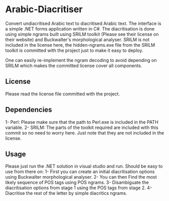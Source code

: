 # Arabic-Diacritiser
Convert undiacritised Arabic text to diacritised Arabic text.
The interface is a simple .NET forms application written in C#. The diacritisation is done using simple ngrams built using SRILM toolkit (Please see their license on their website) and Buckwalter's morphological analyser.
SRILM is not included in the license here, the hidden-ngrams.exe file from the SRILM toolkit is committed with the project just to make it easy to deploy.

One can easily re-implement the ngram decoding to avoid depending on SRILM which makes the committed license cover all components.

## License
Please read the license file committed with the project.

## Dependencies
1- Perl: Please make sure that the path to Perl.exe is included in the PATH variable.
2- SRILM: The parts of the toolkit required are included with this commit so no need to worry here. Just note that they are not included in the license.

## Usage
Please just run the .NET solution in visual studio and run. Should be easy to use from there on:
1- First you can create an initial diacritisation options using Buckwalter morphological analyser.
2- You can then Find the most likely sequence of POS tags using POS ngrams.
3- Disambiguate the diacritisation options from stage 1 using the POS tags from stage 2.
4- Diacritise the rest of the letter by simple diacritics ngrams.
